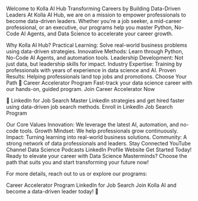 Welcome to Kolla AI Hub
Transforming Careers by Building Data-Driven Leaders
At Kolla AI Hub, we are on a mission to empower professionals to become data-driven leaders. Whether you're a job seeker, a mid-career professional, or an executive, our programs help you master Python, No-Code AI Agents, and Data Science to accelerate your career growth.

Why Kolla AI Hub?
Practical Learning: Solve real-world business problems using data-driven strategies.
Innovative Methods: Learn through Python, No-Code AI Agents, and automation tools.
Leadership Development: Not just data, but leadership skills for impact.
Industry Expertise: Training by professionals with years of experience in data science and AI.
Proven Results: Helping professionals land top jobs and promotions.
Choose Your Path
🚀 Career Accelerator Program
Fast-track your data science career with our hands-on, guided program. Join Career Accelerator Now

🎯 LinkedIn for Job Search
Master LinkedIn strategies and get hired faster using data-driven job search methods. Enroll in LinkedIn Job Search Program

Our Core Values
Innovation: We leverage the latest AI, automation, and no-code tools.
Growth Mindset: We help professionals grow continuously.
Impact: Turning learning into real-world business solutions.
Community: A strong network of data professionals and leaders.
Stay Connected
YouTube Channel
Data Science Podcasts
LinkedIn Profile
Website
Get Started Today!
Ready to elevate your career with Data Science Masterminds? Choose the path that suits you and start transforming your future now!

For more details, reach out to us or explore our programs:

Career Accelerator Program
LinkedIn for Job Search
Join Kolla AI and become a data-driven leader today! 🚀